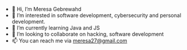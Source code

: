 - 👋 Hi, I’m Meresa Gebrewahd
- 👀 I’m interested in software development, cybersecurity and personal development.
- 🌱 I’m currently learning Java and JS
- 💞️ I’m looking to collaborate on hacking, software development
- 📫 You can reach me via meresa27@gmail.com

<!---
MeresaG/MeresaG is a ✨ special ✨ repository because its `README.md` (this file) appears on your GitHub profile.
You can click the Preview link to take a look at your changes.
--->
